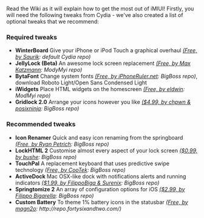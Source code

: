 <html>
  <head>
		<title></title>
	</head>
	<body>
		<p style="text-align: center;">
			<img alt="" src="http://cl.ly/image/2G0y451D2U1U/readmelogo.png" /></p>
		<p>
			Read the Wiki as it will explain how to get the most out of iMIUI! Firstly, you will need the following tweaks from Cydia - we&#39;ve also created a list of optional tweaks that we recommend:</p>
		<div class="gk-toggle opened">
			<h3>
				Required tweaks</h3>
		</div>
		<ul>
			<li>
				<div class="gk-toggle opened">
					<div>
						<strong class="gk-label" data-style="style1">WinterBoard</strong> Give your iPhone or iPod Touch a graphical overhaul <i><a href="http://cydia.saurik.com/package/winterboard" target="_blank">(Free, by Saurik</a>: default Cydia repo)</i></div>
				</div>
			</li>
			<li>
				<div class="gk-toggle opened">
					<strong class="gk-label" data-style="style2">JellyLock (Beta)</strong> An awesome lock screen replacement <i><a href="http://mkatzmann.blogspot.de/" target="_blank">(Free, by Max Katzmann</a>: ModyMyi repo)</i></div>
			</li>
			<li>
				<strong class="gk-label" data-style="style3">BytaFont</strong> Change system fonts <i><a href="http://www.bytafont.com/" target="_blank">(Free, by iPhoneRuler.net</a>: BigBoss repo)</i>, download Roboto Light/Open Sans Condensed Light</li>
			<li>
				<strong class="gk-label" data-style="style4">iWidgets</strong> Place HTML widgets on the homescreen <i><a href="http://modmyi.com/forums/iphone-4-4s-new-skins-themes-launches/805840-tweak-iwidgets.html" target="_blank">(Free, by eldwin</a>: ModMyi repo)</i></li>
			<li>
				<strong class="gk-label" data-style="style5">Gridlock 2.0</strong> Arrange your icons however you like <i><a href="http://chpwn.com/cydia/gridlock.html" target="_blank">($4.99, by chpwn &amp; posixninja</a>: BigBoss repo)</i></li>
		</ul>
		<div class="gk-toggle closed">
			<h3>
				Recommended tweaks</h3>
			<ul>
				<li>
					<strong class="gk-label" data-style="style6">Icon Renamer</strong> Quick and easy icon&nbsp;renaming from the springboard <i><a href="http://moreinfo.thebigboss.org/moreinfo/depiction.php?file=iconrenamerData" target="_blank">(Free, by Ryan Petrich</a>: BigBoss repo)</i></li>
				<li>
					<strong class="gk-label" data-style="style1">LockHTML 2</strong> Customise almost every aspect of your lock screen <i><a href="http://modmyi.com/cydia/package.php?id=61778" target="_blank">($0.99, by bushe</a>: BigBoss repo)</i></li>
				<li>
					<strong class="gk-label" data-style="style2">TouchPal</strong> A replacement keyboard that uses predictive swipe technology <i><a href="http://www.idownloadblog.com/2013/04/04/touchpal/" target="_blank">(Free, by CooTek</a>: BigBoss repo)</i></li>
				<li>
					<strong class="gk-label" data-style="style3">ActiveDock</strong> Mac OSX-like dock with notifications alerts and running indicators <i><a href="http://modmyi.com/content/10134-activedock-now-available-download-cydia.html" target="_blank">($1.99, by FilippoBiga &amp; Surenix</a>: BigBoss repo)</i></li>
				<li>
					<strong class="gk-label" data-style="style4">Springtomize 2</strong> An array of configuration options for iOS <i><a href="http://modmyi.com/cydia/package.php?id=48848" target="_blank">($2.99, by Filippo Bigarella</a>: BigBoss repo)</i></li>
				<li>
					<strong class="gk-label" data-style="style5">Custom Battery</strong> To theme 1% battery icons in the statusbar <i><a href="http://www.reddit.com/r/iOSthemes/comments/1b9l1n/hey_themersdesigners_how_about_a_nice_theme_to/" target="_blank">(Free, by magn2o</a>: http://repo.fortysixandtwo.com/)</i></li>
			</ul>
		</div>
	</body>
</html>
